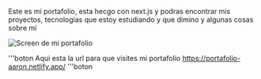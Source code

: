 Este es mi portafolio, esta hecgo con next.js y podras encontrar mis proyectos, tecnologias que estoy estudiando y que dimino y algunas cosas sobre mí


![Screen de mi portafolio](public/img/screenshotFull.png)

'''boton
Aqui esta la url para que visites mi portafolio
https://portafolio-aaron.netlify.app/
'''boton

